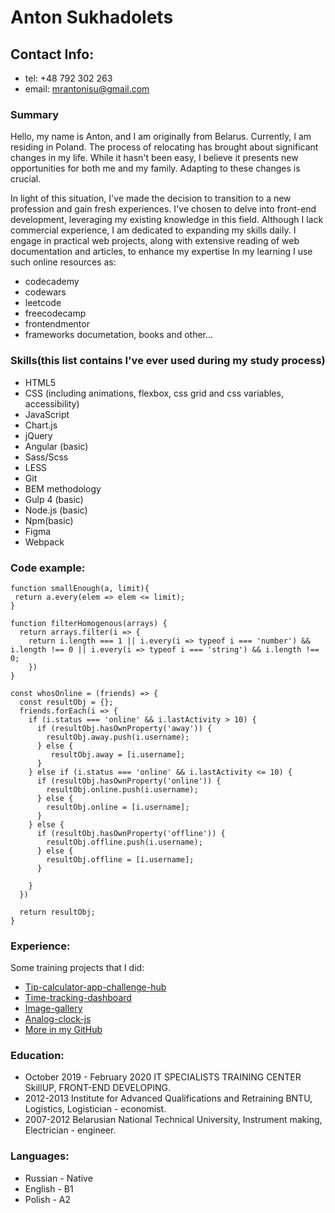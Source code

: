 # Anton Sukhadolets

## Contact Info:
- tel: +48 792 302 263
- email: mrantonisu@gmail.com

### Summary
Hello, my name is Anton, and I am originally from Belarus. Currently, I am residing in Poland. The process of relocating has brought about significant changes in my life. While it hasn't been easy, I believe it presents new opportunities for both me and my family. Adapting to these changes is crucial.

In light of this situation, I've made the decision to transition to a new profession and gain fresh experiences. I've chosen to delve into front-end development, leveraging my existing knowledge in this field. Although I lack commercial experience, I am dedicated to expanding my skills daily. I engage in practical web projects, along with extensive reading of web documentation and articles, to enhance my expertise
In my learning I use such online resources as:
- codecademy
- codewars
- leetcode
- freecodecamp
- frontendmentor
- frameworks documetation, books
and other...

### Skills(this list contains I've ever used during my study process)
- HTML5
- CSS (including animations, flexbox, css grid and css variables, accessibility)
- JavaScript
- Chart.js
- jQuery
- Angular (basic)
- Sass/Scss
- LESS
- Git
- BEM methodology
- Gulp 4 (basic)
- Node.js (basic)
- Npm(basic)
- Figma
- Webpack

### Code example:
```
function smallEnough(a, limit){
 return a.every(elem => elem <= limit);
}
```
```
function filterHomogenous(arrays) {
  return arrays.filter(i => {
    return i.length === 1 || i.every(i => typeof i === 'number') && i.length !== 0 || i.every(i => typeof i === 'string') && i.length !== 0;
    })
}
```
```
const whosOnline = (friends) => {
  const resultObj = {};
  friends.forEach(i => {
    if (i.status === 'online' && i.lastActivity > 10) {
      if (resultObj.hasOwnProperty('away')) {
        resultObj.away.push(i.username);
      } else {
         resultObj.away = [i.username];
      }
    } else if (i.status === 'online' && i.lastActivity <= 10) {
      if (resultObj.hasOwnProperty('online')) {
        resultObj.online.push(i.username);
      } else {
        resultObj.online = [i.username];
      }
    } else {
      if (resultObj.hasOwnProperty('offline')) {
        resultObj.offline.push(i.username);
      } else {
        resultObj.offline = [i.username];
      }

    }
  })

  return resultObj;
}
```

### Experience:
Some training projects that I did:
- [Tip-calculator-app-challenge-hub](https://tip-calculator-app-challenge-hub.vercel.app/)
- [Time-tracking-dashboard](https://time-tracking-dashboard-umber.vercel.app/)
- [Image-gallery](https://image-gallery-liart.vercel.app/)
- [Analog-clock-js](https://analog-clock-js.vercel.app/)
- [More in my GitHub](https://github.com/SuhodolecA)

### Education:
- October 2019 - February 2020 IT SPECIALISTS TRAINING CENTER SkillUP, FRONT-END DEVELOPING.
- 2012-2013 Institute for Advanced Qualifications and Retraining BNTU, Logistics, Logistician - economist.
- 2007-2012 Belarusian National Technical University, Instrument making, Electrician - engineer.

### Languages:
- Russian - Native
- English - B1
- Polish - A2